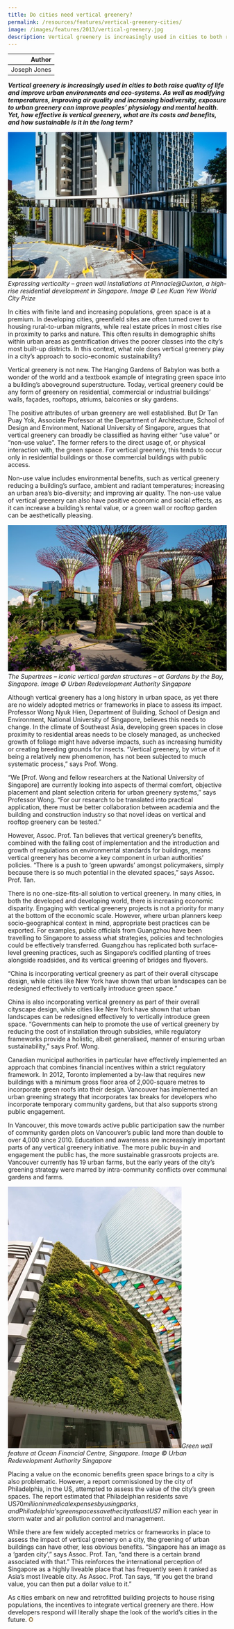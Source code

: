 ```yaml
---
title: Do cities need vertical greenery?
permalink: /resources/features/vertical-greenery-cities/
image: /images/features/2013/vertical-greenery.jpg
description: Vertical greenery is increasingly used in cities to both raise quality of life and improve urban environments and eco-systems. As well as modifying temperatures, improving air quality and increasing biodiversity, exposure to urban greenery can improve peoples’ physiology and mental health. Yet, how effective is vertical greenery, what are its costs and benefits, and how sustainable is it in the long term?
---
```


| Author |
|---:|
| Joseph Jones |

***Vertical greenery is increasingly used in cities to both raise quality of life and improve urban environments and eco-systems. As well as modifying temperatures, improving air quality and increasing biodiversity, exposure to urban greenery can improve peoples’ physiology and mental health. Yet, how effective is vertical greenery, what are its costs and benefits, and how sustainable is it in the long term?***

![green wall installations at Pinnacle@Duxton](/images/features/2013/vertical-greenery.jpg/)*Expressing verticality – green wall installations at Pinnacle@Duxton, a high-rise residential development in Singapore. Image © Lee Kuan Yew World City Prize*

In cities with finite land and increasing populations, green space is at a premium. In developing cities, greenfield sites are often turned over to housing rural-to-urban migrants, while real estate prices in most cities rise in proximity to parks and nature. This often results in demographic shifts within urban areas as gentrification drives the poorer classes into the city’s most built-up districts. In this context, what role does vertical greenery play in a city’s approach to socio-economic sustainability?

Vertical greenery is not new. The Hanging Gardens of Babylon was both a wonder of the world and a textbook example of integrating green space into a building’s aboveground superstructure. Today, vertical greenery could be any form of greenery on residential, commercial or industrial buildings’ walls, façades, rooftops, atriums, balconies or sky gardens.

The positive attributes of urban greenery are well established. But Dr Tan Puay Yok, Associate Professor at the Department of Architecture, School of Design and Environment, National University of Singapore, argues that vertical greenery can broadly be classified as having either “use value” or “non-use value”. The former refers to the direct usage of, or physical interaction with, the green space. For vertical greenery, this tends to occur only in residential buildings or those commercial buildings with public access.

Non-use value includes environmental benefits, such as vertical greenery reducing a building’s surface, ambient and radiant temperatures; increasing an urban area’s bio-diversity; and improving air quality. The non-use value of vertical greenery can also have positive economic and social effects, as it can increase a building’s rental value, or a green wall or rooftop garden can be aesthetically pleasing.

![The Supertrees – iconic vertical garden structures – at Gardens by the Bay, Singapore](/images/features/2013/supertrees.jpg/)*The Supertrees – iconic vertical garden structures – at Gardens by the Bay, Singapore. Image © Urban Redevelopment Authority Singapore*

Although vertical greenery has a long history in urban space, as yet there are no widely adopted metrics or frameworks in place to assess its impact. Professor Wong Nyuk Hien, Department of Building, School of Design and Environment, National University of Singapore, believes this needs to change. In the climate of Southeast Asia, developing green spaces in close proximity to residential areas needs to be closely managed, as unchecked growth of foliage might have adverse impacts, such as increasing humidity or creating breeding grounds for insects. “Vertical greenery, by virtue of it being a relatively new phenomenon, has not been subjected to much systematic process,” says Prof. Wong.

“We [Prof. Wong and fellow researchers at the National University of Singapore] are currently looking into aspects of thermal comfort, objective placement and plant selection criteria for urban greenery systems,” says Professor Wong. “For our research to be translated into practical application, there must be better collaboration between academia and the building and construction industry so that novel ideas on vertical and rooftop greenery can be tested.”

However, Assoc. Prof. Tan believes that vertical greenery’s benefits, combined with the falling cost of implementation and the introduction and growth of regulations on environmental standards for buildings, means vertical greenery has become a key component in urban authorities’ policies. “There is a push to ‘green upwards’ amongst policymakers, simply because there is so much potential in the elevated spaces,” says Assoc. Prof. Tan.

There is no one-size-fits-all solution to vertical greenery. In many cities, in both the developed and developing world, there is increasing economic disparity. Engaging with vertical greenery projects is not a priority for many at the bottom of the economic scale. However, where urban planners keep socio-geographical context in mind, appropriate best practices can be exported. For examples, public officials from Guangzhou have been travelling to Singapore to assess what strategies, policies and technologies could be effectively transferred. Guangzhou has replicated both surface-level greening practices, such as Singapore’s codified planting of trees alongside roadsides, and its vertical greening of bridges and flyovers.

“China is incorporating vertical greenery as part of their overall cityscape design, while cities like New York have shown that urban landscapes can be redesigned effectively to vertically introduce green space.”

China is also incorporating vertical greenery as part of their overall cityscape design, while cities like New York have shown that urban landscapes can be redesigned effectively to vertically introduce green space. “Governments can help to promote the use of vertical greenery by reducing the cost of installation through subsidies, while regulatory frameworks provide a holistic, albeit generalised, manner of ensuring urban sustainability,” says Prof. Wong.

Canadian municipal authorities in particular have effectively implemented an approach that combines financial incentives within a strict regulatory framework. In 2012, Toronto implemented a by-law that requires new buildings with a minimum gross floor area of 2,000-square metres to incorporate green roofs into their design. Vancouver has implemented an urban greening strategy that incorporates tax breaks for developers who incorporate temporary community gardens, but that also supports strong public engagement.

In Vancouver, this move towards active public participation saw the number of community garden plots on Vancouver’s public land more than double to over 4,000 since 2010. Education and awareness are increasingly important parts of any vertical greenery initiative. The more public buy-in and engagement the public has, the more sustainable grassroots projects are. Vancouver currently has 19 urban farms, but the early years of the city’s greening strategy were marred by intra-community conflicts over communal gardens and farms.

![Green wall feature at Ocean Financial Centre, Singapore](/images/features/2013/green-wall.jpg/)*Green wall feature at Ocean Financial Centre, Singapore. Image © Urban Redevelopment Authority Singapore*

Placing a value on the economic benefits green space brings to a city is also problematic. However, a report commissioned by the city of Philadelphia, in the US, attempted to assess the value of the city’s green spaces. The report estimated that Philadelphian residents save US$70 million in medical expenses by using parks, and Philadelphia’s green spaces save the city at least US$7 million each year in storm water and air pollution control and management.

While there are few widely accepted metrics or frameworks in place to assess the impact of vertical greenery on a city, the greening of urban buildings can have other, less obvious benefits. “Singapore has an image as a ‘garden city’,” says Assoc. Prof. Tan, “and there is a certain brand associated with that.” This reinforces the international perception of Singapore as a highly liveable place that has frequently seen it ranked as Asia’s most liveable city. As Assoc. Prof. Tan says, “If you get the brand value, you can then put a dollar value to it.”

As cities embark on new and retrofitted building projects to house rising populations, the incentives to integrate vertical greenery are there. How developers respond will literally shape the look of the world’s cities in the future. **<font color="#967942">O</font>**
